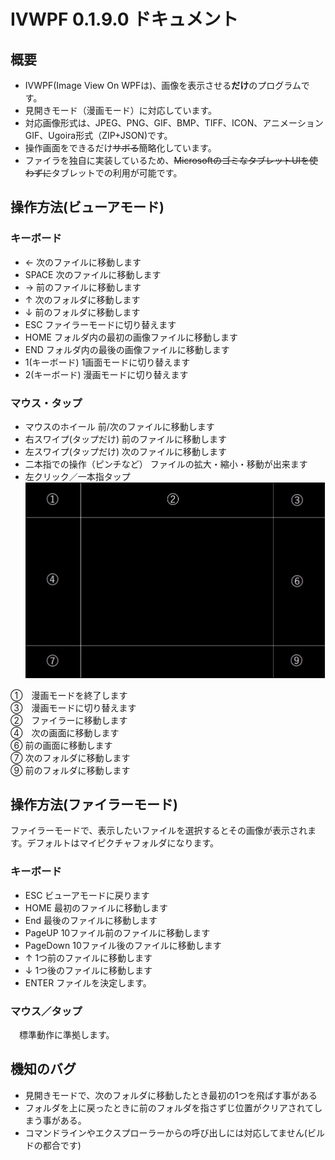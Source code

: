 # IVWPF 0.1.9.0 ドキュメント

## 概要
- IVWPF(Image View On WPFは)、画像を表示させる**だけ**のプログラムです。
- 見開きモード（漫画モード）に対応しています。
- 対応画像形式は、JPEG、PNG、GIF、BMP、TIFF、ICON、アニメーションGIF、Ugoira形式（ZIP+JSON)です。
- 操作画面をできるだけ~~サボる~~簡略化しています。
- ファイラを独自に実装しているため、~~MicrosoftのゴミなタブレットUIを使わずに~~タブレットでの利用が可能です。

## 操作方法(ビューアモード)
### キーボード
- ← 次のファイルに移動します
- SPACE 次のファイルに移動します
- → 前のファイルに移動します
- ↑ 次のフォルダに移動します
- ↓ 前のフォルダに移動します
- ESC ファイラーモードに切り替えます
- HOME フォルダ内の最初の画像ファイルに移動します
- END  フォルダ内の最後の画像ファイルに移動します
- 1(キーボード) 1画面モードに切り替えます
- 2(キーボード) 漫画モードに切り替えます

### マウス・タップ

- マウスのホイール 前/次のファイルに移動します
- 右スワイプ(タップだけ) 前のファイルに移動します
- 左スワイプ(タップだけ) 次のファイルに移動します
- 二本指での操作（ピンチなど）
ファイルの拡大・縮小・移動が出来ます
- 左クリック／一本指タップ
![figure](figure.jpg)

 ①　漫画モードを終了します<BR>
 ③　漫画モードに切り替えます<BR>
 ②　ファイラーに移動します<BR>
 ④　次の画面に移動します<BR>
 ⑥  前の画面に移動します<BR>
 ⑦  次のフォルダに移動します<BR>
 ⑨  前のフォルダに移動します<BR>

## 操作方法(ファイラーモード)
ファイラーモードで、表示したいファイルを選択するとその画像が表示されます。デフォルトはマイピクチャフォルダになります。

### キーボード
- ESC ビューアモードに戻ります
- HOME 最初のファイルに移動します
- End 最後のファイルに移動します
- PageUP 10ファイル前のファイルに移動します
- PageDown 10ファイル後のファイルに移動します
- ↑ 1つ前のファイルに移動します
- ↓ 1つ後のファイルに移動します
- ENTER ファイルを決定します。

### マウス／タップ
　標準動作に準拠します。

## 機知のバグ
- 見開きモードで、次のフォルダに移動したとき最初の1つを飛ばす事がある
- フォルダを上に戻ったときに前のフォルダを指さずじ位置がクリアされてしまう事がある。
- コマンドラインやエクスプローラーからの呼び出しには対応してません(ビルドの都合です)